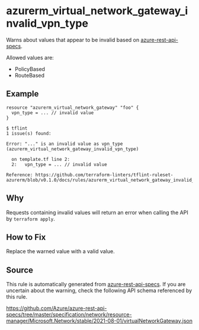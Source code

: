 <!--- This file generated by `tools/apispec-rule-gen/main.go`. DO NOT EDIT --->

# azurerm_virtual_network_gateway_invalid_vpn_type

Warns about values that appear to be invalid based on [azure-rest-api-specs](https://github.com/Azure/azure-rest-api-specs).

Allowed values are:
- PolicyBased
- RouteBased

## Example

```hcl
resource "azurerm_virtual_network_gateway" "foo" {
  vpn_type = ... // invalid value
}
```

```
$ tflint
1 issue(s) found:

Error: "..." is an invalid value as vpn_type (azurerm_virtual_network_gateway_invalid_vpn_type)

  on template.tf line 2:
  2:   vpn_type = ... // invalid value

Reference: https://github.com/terraform-linters/tflint-ruleset-azurerm/blob/v0.1.0/docs/rules/azurerm_virtual_network_gateway_invalid_vpn_type.md

```

## Why

Requests containing invalid values will return an error when calling the API by `terraform apply`.

## How to Fix

Replace the warned value with a valid value.

## Source

This rule is automatically generated from [azure-rest-api-specs](https://github.com/Azure/azure-rest-api-specs). If you are uncertain about the warning, check the following API schema referenced by this rule.

https://github.com/Azure/azure-rest-api-specs/tree/master/specification/network/resource-manager/Microsoft.Network/stable/2021-08-01/virtualNetworkGateway.json
